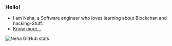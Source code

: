 ### Hello!

<!--
**NehaK745/NehaK745** is a ✨ _special_ ✨ repository because its `README.md` (this file) appears on your GitHub profile.

Here are some ideas to get you started:

- 🔭 I’m currently working on ...
- 🌱 I’m currently learning ...
- 👯 I’m looking to collaborate on ...
- 🤔 I’m looking for help with ...
- 💬 Ask me about ...
- 📫 How to reach me: ...
- 😄 Pronouns: ...
- ⚡ Fun fact: ...
-->



* I am Neha, a Software engineer who loves learning about Blockchan and hacking-Stuff.
* [Know more...](https://serene-piroshki-5a65b8.netlify.app)




![Neha GitHub stats](https://github-readme-stats.vercel.app/api?username=NehaK745&show_icons=true&theme=radical)
 
